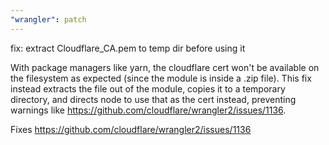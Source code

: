 ```yaml
---
"wrangler": patch
---
```


fix: extract Cloudflare_CA.pem to temp dir before using it

With package managers like yarn, the cloudflare cert won't be available on the filesystem as expected (since the module is inside a .zip file). This fix instead extracts the file out of the module, copies it to a temporary directory, and directs node to use that as the cert instead, preventing warnings like https://github.com/cloudflare/wrangler2/issues/1136.

Fixes https://github.com/cloudflare/wrangler2/issues/1136
